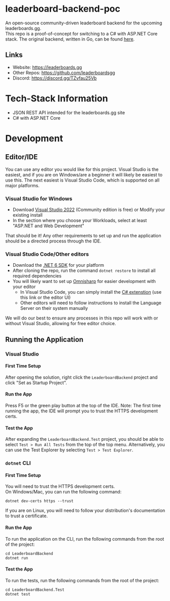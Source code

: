 # leaderboard-backend-poc
An open-source community-driven leaderboard backend for the upcoming leaderboards.gg.  
This repo is a proof-of-concept for switching to a C# with ASP.NET Core stack. The original backend, written in Go, can be found [here](https://github.com/leaderboardsgg/leaderboard-backend-go).

## Links
- Website: https://leaderboards.gg
- Other Repos: https://github.com/leaderboardsgg
- Discord: https://discord.gg/TZvfau25Vb

# Tech-Stack Information

* JSON REST API intended for the leaderboards.gg site
* C# with ASP.NET Core

# Development

## Editor/IDE

You can use any editor you would like for this project. Visual Studio is the easiest, and if you are on Windows/are a beginner it will likely be easiest to use this. The next easiest is Visual Studio Code, which is supported on all major platforms.

### Visual Studio for Windows

* Download [Visual Studio 2022](https://visualstudio.microsoft.com/vs/) (Community edition is free) or Modify your existing install
* In the section where you choose your Workloads, select at least "ASP.NET and Web Development"

That should be it! Any other requirements to set up and run the application should be a directed process through the IDE.

### Visual Studio Code/Other editors

* Download the [.NET 6 SDK](https://dotnet.microsoft.com/en-us/download/dotnet/6.0) for your platform
* After cloning the repo, run the command `dotnet restore` to install all required dependencies
* You will likely want to set up [Omnisharp](http://www.omnisharp.net/) for easier development with your editor
	* In Visual Studio Code, you can simply install the [C# extenstion](https://github.com/OmniSharp/omnisharp-vscode) (use this link or the editor UI)
	* Other editors will need to follow instructions to install the Language Server on their system manually

We will do our best to ensure any processes in this repo will work with or without Visual Studio, allowing for free editor choice.

## Running the Application

### Visual Studio

#### First Time Setup

After opening the solution, right click the `LeaderboardBackend` project and click "Set as Startup Project". 

#### Run the App

Press F5 or the green play button at the top of the IDE.
Note: The first time running the app, the IDE will prompt you to trust the HTTPS development certs.

#### Test the App

After expanding the `LeaderboardBackend.Test` project, you should be able to select `Test > Run All Tests` from the top of the top menu. Alternatively, you can use the Test Explorer by selecting `Test > Test Explorer`.

### `dotnet` CLI

#### First Time Setup

You will need to trust the HTTPS development certs.  
On Windows/Mac, you can run the following command:

```
dotnet dev-certs https --trust
```

If you are on Linux, you will need to follow your distribution's documentation to trust a certificate.

#### Run the App

To run the application on the CLI, run the following commands from the root of the project:

```
cd LeaderboardBackend
dotnet run
```

#### Test the App

To run the tests, run the following commands from the root of the project:

```
cd LeaderboardBackend.Test
dotnet test
```
